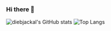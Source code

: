 ### Hi there 👋

<!--
**diebjackal/diebjackal** is a ✨ _special_ ✨ repository because its `README.md` (this file) appears on your GitHub profile.

Here are some ideas to get you started:

- 🔭 I’m currently working on ...
- 🌱 I’m currently learning ...
- 👯 I’m looking to collaborate on ...
- 🤔 I’m looking for help with ...
- 💬 Ask me about ...
- 📫 How to reach me: ...
- 😄 Pronouns: ...
- ⚡ Fun fact: ...
-->
![diebjackal's GitHub stats](https://github-readme-stats.vercel.app/api?username=diebjackal&show_icons=true)
![Top Langs](https://github-readme-stats.vercel.app/api/top-langs/?username=diebjackal&show_icons=true)
